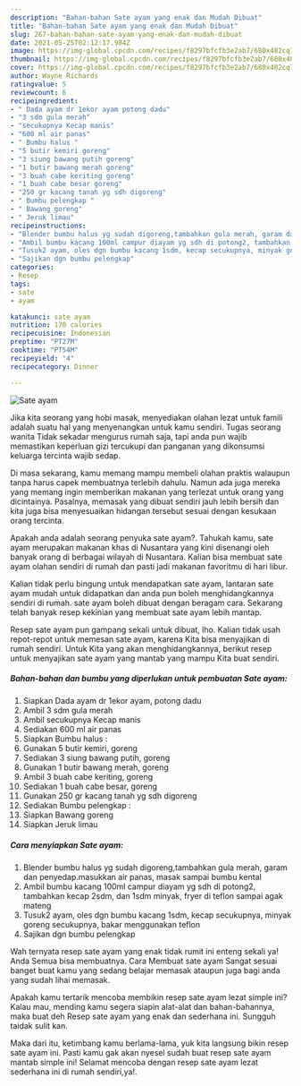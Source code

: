 ```yaml
---
description: "Bahan-bahan Sate ayam yang enak dan Mudah Dibuat"
title: "Bahan-bahan Sate ayam yang enak dan Mudah Dibuat"
slug: 267-bahan-bahan-sate-ayam-yang-enak-dan-mudah-dibuat
date: 2021-05-25T02:12:17.984Z
image: https://img-global.cpcdn.com/recipes/f8297bfcfb3e2ab7/680x482cq70/sate-ayam-foto-resep-utama.jpg
thumbnail: https://img-global.cpcdn.com/recipes/f8297bfcfb3e2ab7/680x482cq70/sate-ayam-foto-resep-utama.jpg
cover: https://img-global.cpcdn.com/recipes/f8297bfcfb3e2ab7/680x482cq70/sate-ayam-foto-resep-utama.jpg
author: Wayne Richards
ratingvalue: 5
reviewcount: 6
recipeingredient:
- " Dada ayam dr 1ekor ayam potong dadu"
- "3 sdm gula merah"
- "secukupnya Kecap manis"
- "600 ml air panas"
- " Bumbu halus "
- "5 butir kemiri goreng"
- "3 siung bawang putih goreng"
- "1 butir bawang merah goreng"
- "3 buah cabe keriting goreng"
- "1 buah cabe besar goreng"
- "250 gr kacang tanah yg sdh digoreng"
- " Bumbu pelengkap "
- " Bawang goreng"
- " Jeruk limau"
recipeinstructions:
- "Blender bumbu halus yg sudah digoreng,tambahkan gula merah, garam dan penyedap.masukkan air panas, masak sampai bumbu kental"
- "Ambil bumbu kacang 100ml campur diayam yg sdh di potong2, tambahkan kecap 2sdm, dan 1sdm minyak, fryer di teflon sampai agak mateng"
- "Tusuk2 ayam, oles dgn bumbu kacang 1sdm, kecap secukupnya, minyak goreng secukupnya, bakar menggunakan teflon"
- "Sajikan dgn bumbu pelengkap"
categories:
- Resep
tags:
- sate
- ayam

katakunci: sate ayam 
nutrition: 170 calories
recipecuisine: Indonesian
preptime: "PT27M"
cooktime: "PT54M"
recipeyield: "4"
recipecategory: Dinner

---
```



![Sate ayam](https://img-global.cpcdn.com/recipes/f8297bfcfb3e2ab7/680x482cq70/sate-ayam-foto-resep-utama.jpg)

Jika kita seorang yang hobi masak, menyediakan olahan lezat untuk famili adalah suatu hal yang menyenangkan untuk kamu sendiri. Tugas seorang  wanita Tidak sekadar mengurus rumah saja, tapi anda pun wajib memastikan keperluan gizi tercukupi dan panganan yang dikonsumsi keluarga tercinta wajib sedap.

Di masa  sekarang, kamu memang mampu membeli olahan praktis walaupun tanpa harus capek membuatnya terlebih dahulu. Namun ada juga mereka yang memang ingin memberikan makanan yang terlezat untuk orang yang dicintainya. Pasalnya, memasak yang dibuat sendiri jauh lebih bersih dan kita juga bisa menyesuaikan hidangan tersebut sesuai dengan kesukaan orang tercinta. 



Apakah anda adalah seorang penyuka sate ayam?. Tahukah kamu, sate ayam merupakan makanan khas di Nusantara yang kini disenangi oleh banyak orang di berbagai wilayah di Nusantara. Kalian bisa membuat sate ayam olahan sendiri di rumah dan pasti jadi makanan favoritmu di hari libur.

Kalian tidak perlu bingung untuk mendapatkan sate ayam, lantaran sate ayam mudah untuk didapatkan dan anda pun boleh menghidangkannya sendiri di rumah. sate ayam boleh dibuat dengan beragam cara. Sekarang telah banyak resep kekinian yang membuat sate ayam lebih mantap.

Resep sate ayam pun gampang sekali untuk dibuat, lho. Kalian tidak usah repot-repot untuk memesan sate ayam, karena Kita bisa menyajikan di rumah sendiri. Untuk Kita yang akan menghidangkannya, berikut resep untuk menyajikan sate ayam yang mantab yang mampu Kita buat sendiri.

<!--inarticleads1-->

##### Bahan-bahan dan bumbu yang diperlukan untuk pembuatan Sate ayam:

1. Siapkan  Dada ayam dr 1ekor ayam, potong dadu
1. Ambil 3 sdm gula merah
1. Ambil secukupnya Kecap manis
1. Sediakan 600 ml air panas
1. Siapkan  Bumbu halus :
1. Gunakan 5 butir kemiri, goreng
1. Sediakan 3 siung bawang putih, goreng
1. Gunakan 1 butir bawang merah, goreng
1. Ambil 3 buah cabe keriting, goreng
1. Sediakan 1 buah cabe besar, goreng
1. Gunakan 250 gr kacang tanah yg sdh digoreng
1. Sediakan  Bumbu pelengkap :
1. Siapkan  Bawang goreng
1. Siapkan  Jeruk limau




<!--inarticleads2-->

##### Cara menyiapkan Sate ayam:

1. Blender bumbu halus yg sudah digoreng,tambahkan gula merah, garam dan penyedap.masukkan air panas, masak sampai bumbu kental
1. Ambil bumbu kacang 100ml campur diayam yg sdh di potong2, tambahkan kecap 2sdm, dan 1sdm minyak, fryer di teflon sampai agak mateng
1. Tusuk2 ayam, oles dgn bumbu kacang 1sdm, kecap secukupnya, minyak goreng secukupnya, bakar menggunakan teflon
1. Sajikan dgn bumbu pelengkap




Wah ternyata resep sate ayam yang enak tidak rumit ini enteng sekali ya! Anda Semua bisa membuatnya. Cara Membuat sate ayam Sangat sesuai banget buat kamu yang sedang belajar memasak ataupun juga bagi anda yang sudah lihai memasak.

Apakah kamu tertarik mencoba membikin resep sate ayam lezat simple ini? Kalau mau, mending kamu segera siapin alat-alat dan bahan-bahannya, maka buat deh Resep sate ayam yang enak dan sederhana ini. Sungguh taidak sulit kan. 

Maka dari itu, ketimbang kamu berlama-lama, yuk kita langsung bikin resep sate ayam ini. Pasti kamu gak akan nyesel sudah buat resep sate ayam mantab simple ini! Selamat mencoba dengan resep sate ayam lezat sederhana ini di rumah sendiri,ya!.


